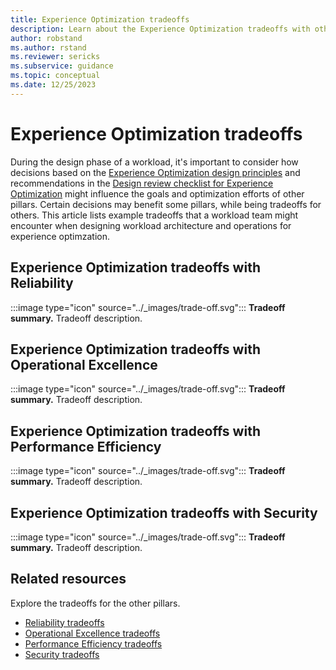 ```yaml
---
title: Experience Optimization tradeoffs
description: Learn about the Experience Optimization tradeoffs with other pillars.
author: robstand
ms.author: rstand
ms.reviewer: sericks
ms.subservice: guidance
ms.topic: conceptual
ms.date: 12/25/2023
---
```


# Experience Optimization tradeoffs

During the design phase of a workload, it's important to consider how decisions based on the [Experience Optimization design principles](./principles.md) and recommendations in the [Design review checklist for Experience Optimization](./checklist.md) might influence the goals and optimization efforts of other pillars. Certain decisions may benefit some pillars, while being tradeoffs for others. This article lists example tradeoffs that a workload team might encounter when designing workload architecture and operations for experience optimzation.

## Experience Optimization tradeoffs with Reliability

:::image type="icon" source="../_images/trade-off.svg"::: **Tradeoff summary.** Tradeoff description.

## Experience Optimization tradeoffs with Operational Excellence

:::image type="icon" source="../_images/trade-off.svg"::: **Tradeoff summary.** Tradeoff description.

## Experience Optimization tradeoffs with Performance Efficiency

:::image type="icon" source="../_images/trade-off.svg"::: **Tradeoff summary.** Tradeoff description.

## Experience Optimization tradeoffs with Security

:::image type="icon" source="../_images/trade-off.svg"::: **Tradeoff summary.** Tradeoff description.

## Related resources

Explore the tradeoffs for the other pillars.

- [Reliability tradeoffs](../reliability/tradeoffs.md)
- [Operational Excellence tradeoffs](../operational-excellence/tradeoffs.md)
- [Performance Efficiency tradeoffs](../performance-efficiency/tradeoffs.md)
- [Security tradeoffs](../security/tradeoffs.md)